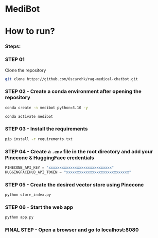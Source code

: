 # MediBot

# How to run?
### Steps:

### STEP 01

Clone the repository

```bash
git clone https://github.com/Oscarohk/rag-medical-chatbot.git
```

### STEP 02 - Create a conda environment after opening the repository

```bash
conda create -n medibot python=3.10 -y
```

```bash
conda activate medibot
```

### STEP 03 - Install the requirements

```bash
pip install -r requirements.txt
```

### STEP 04 - Create a ```.env``` file in the root directory and add your Pinecone & HuggingFace credentials

```python
PINECONE_API_KEY = "xxxxxxxxxxxxxxxxxxxxxxxxxxxxx"
HUGGINGFACEHUB_API_TOKEN = "xxxxxxxxxxxxxxxxxxxxxxxxxxxxx"
```

### STEP 05 - Create the desired vector store using Pinecone

```bash
python store_index.py
```

### STEP 06 - Start the web app

```bash
python app.py
```

### FINAL STEP - Open a browser and go to localhost:8080

